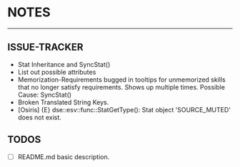 # NOTES

----------

## ISSUE-TRACKER

* Stat Inheritance and SyncStat()
* List out possible attributes
* Memorization-Requirements bugged in tooltips for unmemorized skills that no longer satisfy requirements. Shows up multiple times. Possible Cause: SyncStat()
* Broken Translated String Keys.
* [Osiris] {E} dse::esv::func::StatGetType(): Stat object 'SOURCE_MUTED' does not exist.

## TODOS

* [ ] README.md basic description.
